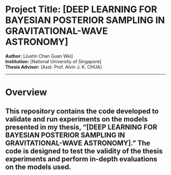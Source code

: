 # Project Title: [DEEP LEARNING FOR BAYESIAN POSTERIOR SAMPLING IN GRAVITATIONAL-WAVE ASTRONOMY]

**Author:** [Justin Chan Guan Wei]  
**Institution:** [National University of Singapore]  
**Thesis Advisor:** [Asst. Prof. Alvin J. K. CHUA]  

---
# Overview

This repository contains the code developed to validate and run experiments on the models presented in my thesis, 
“[DEEP LEARNING FOR BAYESIAN POSTERIOR SAMPLING IN GRAVITATIONAL-WAVE ASTRONOMY].” 
The code is designed to test the validity of the thesis experiments and perform in-depth evaluations on the models used.
---
